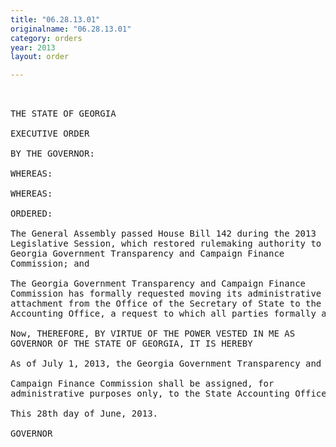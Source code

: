 ```yaml
---
title: "06.28.13.01"
originalname: "06.28.13.01"
category: orders
year: 2013
layout: order

---
```

<pre>
 

THE STATE OF GEORGIA

EXECUTIVE ORDER

BY THE GOVERNOR:

WHEREAS:

WHEREAS:

ORDERED:

The General Assembly passed House Bill 142 during the 2013
Legislative Session, which restored rulemaking authority to the
Georgia Government Transparency and Campaign Finance
Commission; and

The Georgia Government Transparency and Campaign Finance
Commission has formally requested moving its administrative
attachment from the Office of the Secretary of State to the State
Accounting Office, a request to which all parties formally agree.

Now, THEREFORE, BY VIRTUE OF THE POWER VESTED IN ME AS
GOVERNOR OF THE STATE OF GEORGIA, IT IS HEREBY

As of July 1, 2013, the Georgia Government Transparency and

Campaign Finance Commission shall be assigned, for
administrative purposes only, to the State Accounting Office.

This 28th day of June, 2013.

GOVERNOR

</pre>
